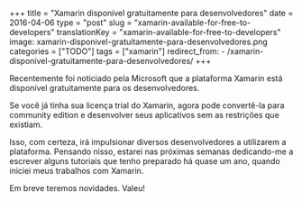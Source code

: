 +++
title = "Xamarin disponível gratuitamente para desenvolvedores"
date = 2016-04-06
type = "post"
slug = "xamarin-available-for-free-to-developers"
translationKey = "xamarin-available-for-free-to-developers"
image: xamarin-disponivel-gratuitamente-para-desenvolvedores.png
categories = ["TODO"]
tags = ["xamarin"]
redirect_from:
    - /xamarin-disponivel-gratuitamente-para-desenvolvedores/
+++

Recentemente foi noticiado pela Microsoft que a plataforma Xamarin está disponível gratuitamente para os desenvolvedores.

Se você já tinha sua licença trial do Xamarin, agora pode convertê-la para community edition e desenvolver seus aplicativos sem as restrições que existiam.

Isso, com certeza, irá impulsionar diversos desenvolvedores a utilizarem a plataforma. Pensando nisso, estarei nas próximas semanas dedicando-me a escrever alguns tutoriais que tenho preparado há quase um ano, quando iniciei meus trabalhos com Xamarin.

Em breve teremos novidades. Valeu!